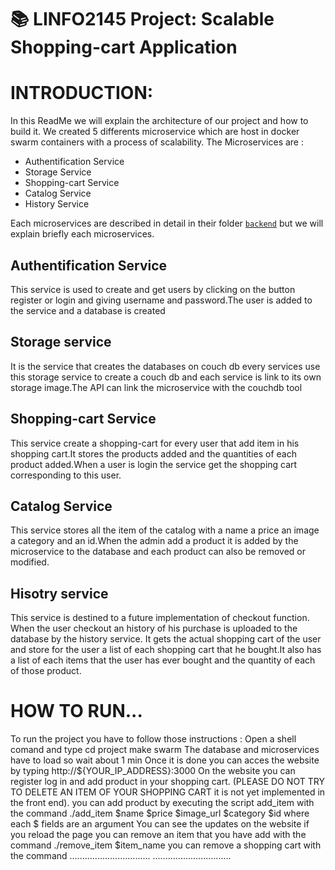 # :books: LINFO2145 Project: Scalable Shopping-cart Application
# INTRODUCTION:
In this ReadMe we will explain the architecture of our project and how to build it.
We created 5 differents microservice which are host in docker swarm containers with a process of scalability.
The Microservices are :
- Authentification Service
- Storage Service
- Shopping-cart Service
- Catalog Service 
- History Service


Each microservices are described in detail in their folder [`backend`](project/src/back-end/) but we will explain briefly each microservices.

## Authentification Service
This service is used to create and get users by clicking on the button register or login and giving username and password.The user is added to the service and a database is created

## Storage service 

It is the service that creates the databases on couch db every services use this storage service to create a couch db and each service is link to its own storage image.The API can link the microservice with the couchdb tool

## Shopping-cart Service
This service create a shopping-cart for every user that add item in his shopping cart.It stores the products added and the quantities of each product added.When a user is login the service get the shopping cart corresponding to this user.

## Catalog Service 
This service stores all the item of the catalog with a name a price an image a category and an id.When the admin add a product it is added by the microservice to the database and each product can also be removed or modified.

## Hisotry service
This service is destined to a future implementation of checkout function. When the user checkout an history of his purchase is uploaded to the database by the history service. It gets the actual shopping cart of the user and store for the user a list of each shopping cart that he bought.It also has a list of each items that the user has ever bought and the quantity of each of those product.

# HOW TO RUN...
To run the project you have to follow those instructions :
Open a shell comand and type cd project
make swarm
The database and microservices have to load so wait about 1 min
Once it is done you can acces the website by typing http://${YOUR_IP_ADDRESS}:3000
On the website you can register log in and add product in your shopping cart. (PLEASE DO NOT TRY TO DELETE AN ITEM OF YOUR SHOPPING CART it is not yet implemented in the front end).
you can add product by executing the script add_item with the command 
./add_item $name $price $image_url $category $id
where each $ fields are an argument
You can see the updates on the website if you reload the page
you can remove an item that you have add with the command 
./remove_item $item_name
you can remove a shopping cart with the command
................................
...............................


